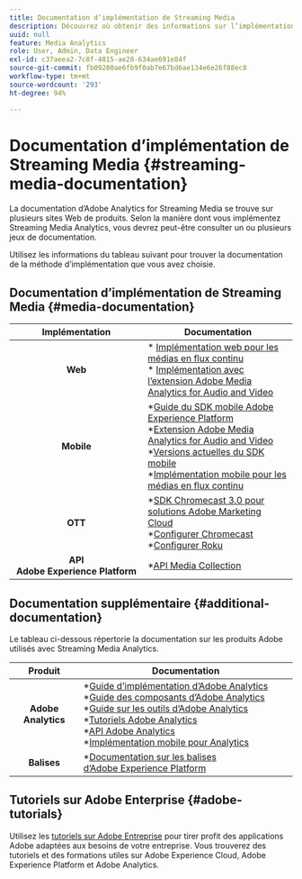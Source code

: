 ```yaml
---
title: Documentation d’implémentation de Streaming Media
description: Découvrez où obtenir des informations sur l’implémentation de Streaming Media.
uuid: null
feature: Media Analytics
role: User, Admin, Data Engineer
exl-id: c37aeea2-7c8f-4815-ae28-634ae691e84f
source-git-commit: fb09280ae6fb9f0ab7e67bd6ae134e6e26f88ec8
workflow-type: tm+mt
source-wordcount: '293'
ht-degree: 94%

---
```


# Documentation d’implémentation de Streaming Media {#streaming-media-documentation}

La documentation d’Adobe Analytics for Streaming Media se trouve sur plusieurs sites Web de produits. Selon la manière dont vous implémentez Streaming Media Analytics, vous devrez peut-être consulter un ou plusieurs jeux de documentation.

Utilisez les informations du tableau suivant pour trouver la documentation de la méthode d’implémentation que vous avez choisie.

## Documentation d’implémentation de Streaming Media {#media-documentation}

| Implémentation | Documentation |
|:-----------------------:|----------------|
| **Web** | * [Implémentation web pour les médias en flux continu](/help/implementation/media-sdk/setup/web-implementation.md) <br>* [Implémentation avec l’extension Adobe Media Analytics for Audio and Video ](https://experienceleague.adobe.com/docs/experience-platform/tags/extensions/adobe/media-analytics-3x/overview.html?lang=fr) |
| **Mobile** | *[Guide du SDK mobile Adobe Experience Platform](https://developer.adobe.com/client-sdks/documentation/) <br> *[Extension Adobe Media Analytics for Audio and Video](https://developer.adobe.com/client-sdks/documentation/adobe-media-analytics/)<br> *[Versions actuelles du SDK mobile](https://developer.adobe.com/client-sdks/documentation/current-sdk-versions/) <br> *[Implémentation mobile pour les médias en flux continu](/help/implementation/media-sdk/setup/mobile-implementation.md) |  |  |
| **OTT** | *[SDK Chromecast 3.0 pour solutions Adobe Marketing Cloud](https://adobe-marketing-cloud.github.io/media-sdks/reference/chromecast/)<br> *[Configurer Chromecast](/help/implementation/media-sdk/setup/set-up-chromecast.md)<br> *[Configurer Roku](/help/implementation/media-sdk/setup/set-up-roku.md) |
| **API Adobe Experience Platform** | *[API Media Collection](/help/implementation/media-collection-api/mc-api-overview.md) |

## Documentation supplémentaire {#additional-documentation}

Le tableau ci-dessous répertorie la documentation sur les produits Adobe utilisés avec Streaming Media Analytics.

| Produit | Documentation |
|:-----------------------:|----------------|
| **Adobe Analytics** | *[Guide d’implémentation d’Adobe Analytics](https://experienceleague.adobe.com/docs/analytics/implementation/home.html?lang=fr)<br> *[Guide des composants d’Adobe Analytics](https://experienceleague.adobe.com/docs/analytics/components/home.html?lang=fr)<br> *[Guide sur les outils d’Adobe Analytics](https://experienceleague.adobe.com/docs/analytics/analyze/home.html?lang=fr)<br> *[Tutoriels Adobe Analytics](https://experienceleague.adobe.com/docs/analytics.html?lang=fr#tutorials) <br> *[API Adobe Analytics](https://developer.adobe.com/analytics-apis/docs/2.0/)<br> *[Implémentation mobile pour Analytics](https://developer.adobe.com/client-sdks/documentation/adobe-analytics/) |
| **Balises** | *[Documentation sur les balises d’Adobe Experience Platform](https://experienceleague.adobe.com/docs/experience-platform/tags/home.html?lang=fr) |

## Tutoriels sur Adobe Enterprise {#adobe-tutorials}

Utilisez les [tutoriels sur Adobe Entreprise](https://experienceleague.adobe.com/docs/home-tutorials.html?lang=fr) pour tirer profit des applications Adobe adaptées aux besoins de votre entreprise. Vous trouverez des tutoriels et des formations utiles sur Adobe Experience Cloud, Adobe Experience Platform et Adobe Analytics.

